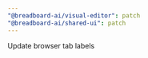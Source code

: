```yaml
---
"@breadboard-ai/visual-editor": patch
"@breadboard-ai/shared-ui": patch
---
```


Update browser tab labels
